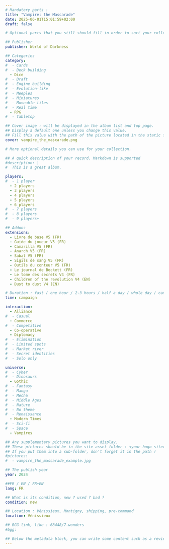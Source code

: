 ```yaml
---
# Mandatory parts :
title: "Vampire: the Mascarade"
date: 2025-06-01T15:01:59+02:00
draft: false

# Optional parts that you still should fill in order to sort your collection

## Publisher
publisher: World of Darkness

## Categories
category:
#  - Cards
#  - Deck building
  - Dice
#  - Draft
#  - Engine building
#  - Evolution-like
#  - Meeples
#  - Miniatures
#  - Moveable tiles
#  - Real time
  - RPG
#  - Tabletop

## Cover image : will be displayed in the album list and top page.
## Display a default one unless you change this value.
## Fill this value with the path of the picture located in the static folder
cover: vampire_the_mascarade.png

# More optional details you can use for your collection.

## A quick description of your record. Markdown is supported
#description: |
#  This is a great album.

players:
#  - 1 player
  - 2 players
  - 3 players
  - 4 players
  - 5 players
  - 6 players
#  - 7 players
#  - 8 players
#  - 9 players+

## Addons
extensions:
  - Livre de base V5 (FR)
  - Guide du joueur V5 (FR)
  - Camarilla V5 (FR)
  - Anarch V5 (FR)
  - Sabat V5 (FR)
  - Sigils de sang V5 (FR)
  - Outils du conteur V5 (FR)
  - Le journal de Beckett (FR)
  - Le tome des secrets V4 (FR)
  - Children of the revolution V4 (EN)
  - Dust to dust V4 (EN)

# Duration : fast / one hour / 2-3 hours / half a day / whole day / campaign
time: campaign

interaction:
  - Alliance
#  - Casual
  - Commerce
#  - Competitive
  - Co-operative
  - Diplomacy
#  - Elimination
#  - Limited spots
#  - Market river
#  - Secret identities
#  - Solo only

universe:
#  - Cyber
#  - Dinosaurs
  - Gothic
#  - Fantasy
#  - Manga
#  - Mecha
#  - Middle Ages
#  - Nature
#  - No theme
#  - Renaissance
  - Modern Times
#  - Sci-fi
#  - Space
  - Vampires

## Any supplementary pictures you want to display.
## These pictures should be in the site asset folder : <your hugo site>/static
## If you put them into a sub-folder, don't forget it in the path !
#pictures:
#  - vampire_the_mascarade_example.jpg

## The publish year
year: 2024

##FR / EN / FR+EN
lang: FR

## What is its condition, new ? used ? bad ?
condition: new

## Location : Vénissieux, Montigny, shipping, pre-command
location: Vénissieux

## BGG link, like : 68448/7-wonders
#bgg: 

## Below the metadata block, you can write some content such as a review or anything else you want. It'll be displayed in the album page.
---
```


